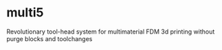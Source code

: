 # multi5
Revolutionary tool-head system for multimaterial FDM 3d printing without purge blocks and toolchanges

